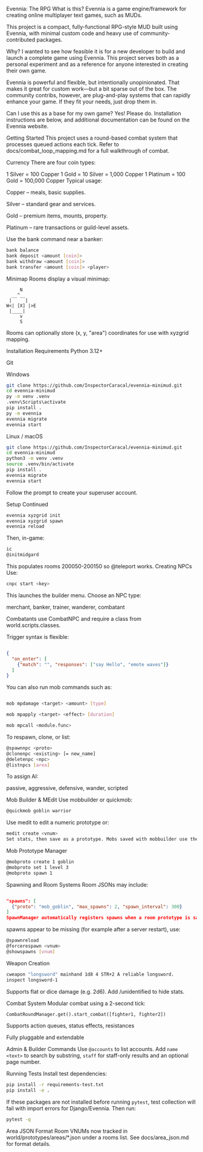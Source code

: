 Evennia: The RPG
What is this?
Evennia is a game engine/framework for creating online multiplayer text games, such as MUDs.

This project is a compact, fully-functional RPG-style MUD built using Evennia, with minimal custom code and heavy use of community-contributed packages.

Why?
I wanted to see how feasible it is for a new developer to build and launch a complete game using Evennia. This project serves both as a personal experiment and as a reference for anyone interested in creating their own game.

Evennia is powerful and flexible, but intentionally unopinionated. That makes it great for custom work—but a bit sparse out of the box. The community contribs, however, are plug-and-play systems that can rapidly enhance your game. If they fit your needs, just drop them in.

Can I use this as a base for my own game?
Yes! Please do. Installation instructions are below, and additional documentation can be found on the Evennia website.

Getting Started
This project uses a round-based combat system that processes queued actions each tick. Refer to docs/combat_loop_mapping.md for a full walkthrough of combat.

Currency
There are four coin types:

1 Silver   = 100 Copper
1 Gold     = 10 Silver   = 1,000 Copper
1 Platinum = 100 Gold    = 100,000 Copper
Typical usage:

Copper – meals, basic supplies.

Silver – standard gear and services.

Gold – premium items, mounts, property.

Platinum – rare transactions or guild-level assets.

Use the bank command near a banker:

```bash
bank balance
bank deposit <amount [coin]>
bank withdraw <amount [coin]>
bank transfer <amount [coin]> <player>
```
Minimap
Rooms display a visual minimap:

```
     N
  __^__
 |     |
W<| [X] |>E
 |____|
     v
     S
```
Rooms can optionally store (x, y, "area") coordinates for use with xyzgrid mapping.

Installation
Requirements
Python 3.12+

Git

Windows
```bash
git clone https://github.com/InspectorCaracal/evennia-minimud.git
cd evennia-minimud
py -m venv .venv
.venv\Scripts\activate
pip install .
py -m evennia
evennia migrate
evennia start
```
Linux / macOS
```bash
git clone https://github.com/InspectorCaracal/evennia-minimud.git
cd evennia-minimud
python3 -m venv .venv
source .venv/bin/activate
pip install .
evennia migrate
evennia start
```
Follow the prompt to create your superuser account.

Setup Continued
```bash
evennia xyzgrid init
evennia xyzgrid spawn
evennia reload
```
Then, in-game:
```bash
ic
@initmidgard
```
This populates rooms 200050-200150 so @teleport works.
Creating NPCs
Use:

```bash
cnpc start <key>
```
This launches the builder menu. Choose an NPC type:

merchant, banker, trainer, wanderer, combatant

Combatants use CombatNPC and require a class from world.scripts.classes.

Trigger syntax is flexible:
```json

{
  "on_enter": [
    {"match": "", "responses": ["say Hello", "emote waves"]}
  ]
}
```
You can also run mob commands such as:
```bash

mob mpdamage <target> <amount> [type]

mob mpapply <target> <effect> [duration]

mob mpcall <module.func>
```

To respawn, clone, or list:

```bash
@spawnnpc <proto>
@clonenpc <existing> [= new_name]
@deletenpc <npc>
@listnpcs [area]
```
To assign AI:

passive, aggressive, defensive, wander, scripted

Mob Builder & MEdit
Use mobbuilder or quickmob:

```bash
@quickmob goblin warrior
```
Use medit <vnum> to edit a numeric prototype or:

```bash
medit create <vnum>
Set stats, then save as a prototype. Mobs saved with mobbuilder use the prefix mob_.

```
Mob Prototype Manager
```bash
@mobproto create 1 goblin
@mobproto set 1 level 3
@mobproto spawn 1
```
Spawning and Room Systems
Room JSONs may include:
```json

"spawns": [
  {"proto": "mob_goblin", "max_spawns": 2, "spawn_interval": 300}
]
SpawnManager automatically registers spawns when a room prototype is saved. If
```
spawns appear to be missing (for example after a server restart), use:

```bash
@spawnreload
@forcerespawn <vnum>
@showspawns [vnum]
```
Weapon Creation
```bash
cweapon "longsword" mainhand 1d8 4 STR+2 A reliable longsword.
inspect longsword-1
```
Supports flat or dice damage (e.g. 2d6). Add /unidentified to hide stats.

Combat System
Modular combat using a 2-second tick:

```python
CombatRoundManager.get().start_combat([fighter1, fighter2])
```

Supports action queues, status effects, resistances

Fully pluggable and extendable

Admin & Builder Commands
Use `@accounts` to list accounts. Add `name <text>` to search by substring, `staff` for staff-only results and an optional page number.

Running Tests
Install test dependencies:
```bash
pip install -r requirements-test.txt
pip install -e .
```
If these packages are not installed before running `pytest`, test collection will fail with import errors for Django/Evennia.
Then run:

```bash
pytest -q
```

Area JSON Format
Room VNUMs now tracked in world/prototypes/areas/*.json under a rooms list. See docs/area_json.md for format details.

